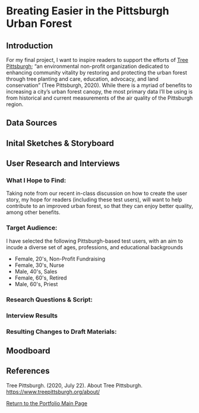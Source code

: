 # Breating Easier in the Pittsburgh Urban Forest

## Introduction
For my final project, I want to inspire readers to support the efforts of [Tree Pittsburgh](https://www.treepittsburgh.org/); “an environmental non-profit organization dedicated to enhancing community vitality by restoring and protecting the urban forest through tree planting and care, education, advocacy, and land conservation” (Tree Pittsburgh, 2020). While there is a myriad of benefits to increasing a city’s urban forest canopy, the most primary data I’ll be using is from historical and current measurements of the air quality of the Pittsburgh region.  

## Data Sources

## Inital Sketches & Storyboard

## User Research and Interviews
### What I Hope to Find:
Taking note from our recent in-class discussion on how to create the user story, my hope for readers (including these test users), will want to help contribute to an improved urban forest, so that they can enjoy better quality, among other benefits. 

### Target Audience:
I have selected the following Pittsburgh-based test users, with an aim to incude a diverse set of ages, professions, and educational backgrounds
* Female, 20's, Non-Profit Fundraising
* Female, 30's, Nurse
* Male, 40's, Sales
* Female, 60's, Retired 
* Male, 60's, Priest


### Research Questions & Script:
### Interview Results
### Resulting Changes to Draft Materials: 

## Moodboard

## References
Tree Pittsburgh. (2020, July 22). About Tree Pittsburgh. https://www.treepittsburgh.org/about/

[Return to the Portfolio Main Page](/README.md)
